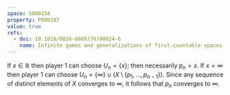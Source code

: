```yaml
---
space: S000154
property: P000187
value: true
refs:
  - doi: 10.1016/0016-660X(76)90024-6
    name: Infinite games and generalizations of first-countable spaces (Gruenhage)
---
```


If $x\in \mathbb{R}$ then player 1 can choose $U_n = \{x\}$; then necessarily $p_n = x$. If $x = \infty$ then player 1 can choose $U_n = \{\infty\}\cup(X\setminus \{p_1, ..., p_{n-1}\})$. Since any sequence of distinct elements of $X$ converges to $\infty$, it follows that $p_n$ converges to $\infty$. 
